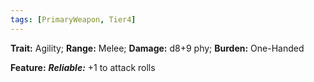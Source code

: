 ```yaml
---
tags: [PrimaryWeapon, Tier4]
---
```

**Trait:** Agility; **Range:** Melee; **Damage:** d8+9 phy; **Burden:** One-Handed

**Feature:** ***Reliable:*** +1 to attack rolls
